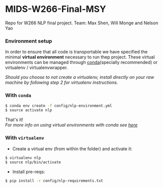 # MIDS-W266-Final-MSY
Repo for W266 NLP final project. Team: Max Shen, Will Monge and Nelson Yao


### Environment setup

In order to ensure that all code is transportable we have specified the minimal **virtual environment** necessary to run thep project. These virtual environments can be managed through [conda](http://conda.pydata.org/docs/using/envs.html)(specially recommended) or virtualenv / virtualenvwrapper.  

*Should you choose to not create a virtualenv, install directly on your raw machine by following step 2 for virtualenv instructions.*  


### With `conda`

```bash
$ conda env create -f config/nlp-environment.yml
$ source activate nlp
```

That's it!  
*For more info on using virtual environments with conda see [here](http://conda.pydata.org/docs/using/envs.html)*

### With `virtualenv`  

* Create a virtual env (from within the folder) and activate it:  

```bash
$ virtualenv nlp
$ source nlp/bin/activate
```  

* Install pre-reqs:

```bash
$ pip install -r config/nlp-requirements.txt
```
